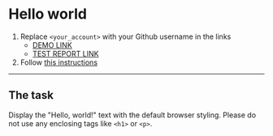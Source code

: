 # Hello world
1. Replace `<your_account>` with your Github username in the links
    - [DEMO LINK](https://ivan-panchenko1992.github.io/layout_hello-world/) <br>
    - [TEST REPORT LINK](https://ivan-panchenko1992.github.io/layout_hello-world/report/html_report/)
2. Follow [this instructions](https://mate-academy.github.io/layout_task-guideline/)
___

## The task 
Display the "Hello, world!" text with the default browser styling. Please do not 
use any enclosing tags like `<h1>` or `<p>`.
